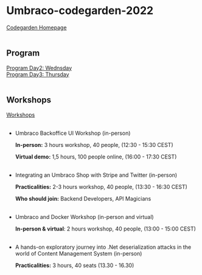 # Umbraco-codegarden-2022
<a href="codegarden.umbraco.com">Codegarden Homepage</a> <br>
<br>
## Program
<a href="/program/Wednesday.png">Program Day2: Wednsday</a> <br>
<a href="/program/Thursday.png">Program Day3: Thursday</a> <br>
<br>
## Workshops

<a href="codegarden.umbraco.com/codegarden-program/workshops/">Workshops</a> <br>
<br>
<ul>
  <li>
    Umbraco Backoffice UI Workshop (in-person)
    <p><b>In-person:</b> 3 hours workshop, 40 people, (12:30 - 15:30 CEST)</p>
    <p><b>Virtual demo:</b> 1,5 hours, 100 people online, (16:00 - 17:30 CEST)</p>
  </li>
  <br>
  <li>
    Integrating an Umbraco Shop with Stripe and Twitter (in-person)
    <p><b>Practicalities:</b> 2-3 hours workshop, 40 people, (13:30 - 16:30 CEST)</p>
    <p><b>Who should join:</b> Backend Developers, API Magicians</p>
  </li>
  <br>
  <li>
    Umbraco and Docker Workshop (in-person and virtual)
    <p><b>In-person & virtual</b>: 2 hours workshop, 40 people, (13:00 - 15:00 CEST)</p>
  </li>
  <br>
  <li>
    A hands-on exploratory journey into .Net deserialization attacks in the world of Content Management System (in-person)
    <p><b>Practicalities:</b> 3 hours, 40 seats  (13.30 - 16.30)</p>
  </li>
</ul>
